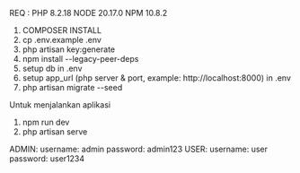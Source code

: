 REQ :
PHP 8.2.18
NODE 20.17.0
NPM 10.8.2

1. COMPOSER INSTALL
2. cp .env.example .env
3. php artisan key:generate
4. npm install --legacy-peer-deps
5. setup db in .env
6. setup app_url (php server & port, example: http://localhost:8000) in .env
7. php artisan migrate --seed

Untuk menjalankan aplikasi
1. npm run dev
2. php artisan serve


ADMIN:
    username: admin
    password: admin123
USER:
    username: user
    password: user1234